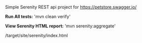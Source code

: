 Simple Serenity REST api project for https://petstore.swagger.io/

**Run All tests:**
'mvn clean verify'

**View Serenity HTML report:**
'mvn serenity:aggregate'


 /target/site/serenity/index.html